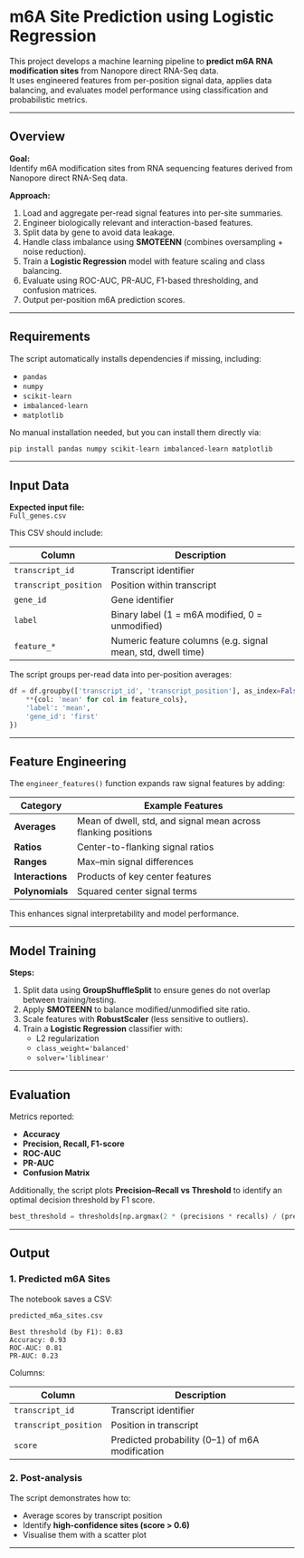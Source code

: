 # m6A Site Prediction using Logistic Regression

This project develops a machine learning pipeline to **predict m6A RNA modification sites** from Nanopore direct RNA-Seq data.  
It uses engineered features from per-position signal data, applies data balancing, and evaluates model performance using classification and probabilistic metrics.

---

## Overview

**Goal:**  
Identify m6A modification sites from RNA sequencing features derived from Nanopore direct RNA-Seq data.

**Approach:**  
1. Load and aggregate per-read signal features into per-site summaries.  
2. Engineer biologically relevant and interaction-based features.  
3. Split data by gene to avoid data leakage.  
4. Handle class imbalance using **SMOTEENN** (combines oversampling + noise reduction).  
5. Train a **Logistic Regression** model with feature scaling and class balancing.  
6. Evaluate using ROC-AUC, PR-AUC, F1-based thresholding, and confusion matrices.  
7. Output per-position m6A prediction scores.

---

## Requirements

The script automatically installs dependencies if missing, including:

- `pandas`
- `numpy`
- `scikit-learn`
- `imbalanced-learn`
- `matplotlib`

No manual installation needed, but you can install them directly via:

```bash
pip install pandas numpy scikit-learn imbalanced-learn matplotlib
```

---

## Input Data

**Expected input file:**  
`Full_genes.csv`

This CSV should include:

| Column | Description |
|---------|--------------|
| `transcript_id` | Transcript identifier |
| `transcript_position` | Position within transcript |
| `gene_id` | Gene identifier |
| `label` | Binary label (1 = m6A modified, 0 = unmodified) |
| `feature_*` | Numeric feature columns (e.g. signal mean, std, dwell time) |

The script groups per-read data into per-position averages:

```python
df = df.groupby(['transcript_id', 'transcript_position'], as_index=False).agg({
    **{col: 'mean' for col in feature_cols}, 
    'label': 'mean',
    'gene_id': 'first'
})
```

---

## Feature Engineering

The `engineer_features()` function expands raw signal features by adding:

| Category | Example Features |
|-----------|------------------|
| **Averages** | Mean of dwell, std, and signal mean across flanking positions |
| **Ratios** | Center-to-flanking signal ratios |
| **Ranges** | Max–min signal differences |
| **Interactions** | Products of key center features |
| **Polynomials** | Squared center signal terms |

This enhances signal interpretability and model performance.

---

## Model Training

**Steps:**
1. Split data using **GroupShuffleSplit** to ensure genes do not overlap between training/testing.
2. Apply **SMOTEENN** to balance modified/unmodified site ratio.
3. Scale features with **RobustScaler** (less sensitive to outliers).
4. Train a **Logistic Regression** classifier with:
   - L2 regularization
   - `class_weight='balanced'`
   - `solver='liblinear'`

---

## Evaluation

Metrics reported:
- **Accuracy**
- **Precision, Recall, F1-score**
- **ROC-AUC**
- **PR-AUC**
- **Confusion Matrix**

Additionally, the script plots **Precision–Recall vs Threshold** to identify an optimal decision threshold by F1 score.

```python
best_threshold = thresholds[np.argmax(2 * (precisions * recalls) / (precisions + recalls + 1e-8))]
```

---

## Output

### 1. **Predicted m6A Sites**
The notebook saves a CSV:

```bash
predicted_m6a_sites.csv
```

```
Best threshold (by F1): 0.83
Accuracy: 0.93
ROC-AUC: 0.81
PR-AUC: 0.23
```

Columns:

| Column | Description |
|---------|-------------|
| `transcript_id` | Transcript identifier |
| `transcript_position` | Position in transcript |
| `score` | Predicted probability (0–1) of m6A modification |

### 2. **Post-analysis**
The script demonstrates how to:
- Average scores by transcript position
- Identify **high-confidence sites (score > 0.6)**
- Visualise them with a scatter plot

---